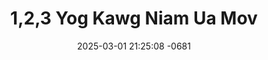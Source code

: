 ---
layout: movie-video-data
date: 2025-03-01 21:25:08 -0681
categories: movie

# Site Attributes
title: "1,2,3 Yog Kawg Niam Ua Mov"
permalink: "/movie/1,2,3_Yog_Kawg_Niam_Ua_Mov"

# Movie Attributes
synopsis: "Ua txog ib tug txiv tsev tsis sawm zoo loj leeb nrig tham hluas nkauj rau ub rau no tsis tab cuab tab yim. Nws txoj kev npau suav yog tham niam ua mov thiav cov poj nrauj poj ntsuam. Luag tej laus piv txoj lug tias khoom muaj nqis tsuas zoo nyob saum luag. poj niam zoo nkauj ces tsuas zoo yog luag tus, thaum txog yus ces tsis luaj twg. nco ntsoov tias yus tus tav thiaj hlub yus tiag. txhob ua neeg lwj neeg liam thaum kawg thiaj tsis ntsib kev nyuaj siab. "
producer: "EU Entertainment"
director: ""
writer: ""
video_link: "https://youtu.be/aWlRVaIXomk?si=FIQBiUOhXbWtFICc"
genre: "Comedy"
year: "2008"
release_type: "DVD"
storage: "Center for Hmong Studies"
thumbnail: "/assets/images/movie_thumbnails/1,2,3 Yog Kawg Niam Ua Mov.jpeg"
publishing_company: "EU Entertainment"

# Sequels + Parts
base_movie: ""
total_parts: 0
sequel: ""

# Movie Cast
cast:
#VALUE!
---